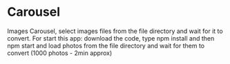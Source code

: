 # Carousel
Images Carousel, select images files from the file directory and wait for it to convert.
For start this app: download the code, type npm install and then npm start and load photos from the file directory and wait for them to convert (1000 photos - 2min approx)
